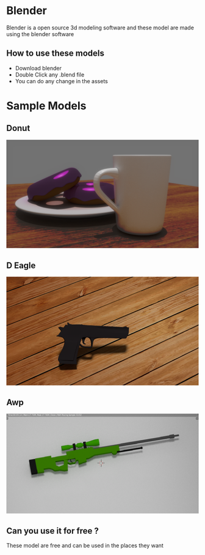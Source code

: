 # Blender
Blender is a open source 3d modeling software and these model are made using the blender software 
 
## How to use these models 
- Download blender
- Double Click any .blend file
- You can do any change in the assets 



# Sample Models
## Donut
![Donut](https://github.com/ShivamRawat0l/Blender/blob/master/Rendered/DonutWithEffect.png)

## D Eagle
![DEagle](https://github.com/ShivamRawat0l/Blender/blob/master/Rendered/untitled.png)

## Awp
![Awp](https://github.com/ShivamRawat0l/Blender/blob/master/Rendered/Awp.jpg)


## Can you use it for free ? 
These model are free and can be used in the places they want
